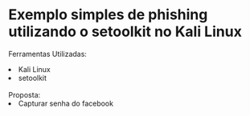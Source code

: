# Exemplo simples de phishing utilizando o setoolkit no Kali Linux


Ferramentas Utilizadas:

<li>Kali Linux</li>
<li>setoolkit</li>
<br>
Proposta:

<li>Capturar senha do facebook</li>

